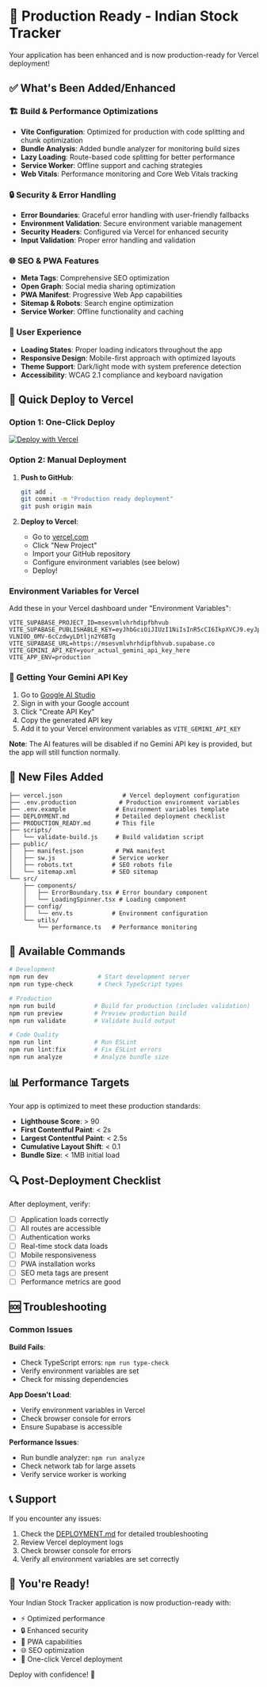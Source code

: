 # 🚀 Production Ready - Indian Stock Tracker

Your application has been enhanced and is now production-ready for Vercel deployment!

## ✅ What's Been Added/Enhanced

### 🏗️ Build & Performance Optimizations
- **Vite Configuration**: Optimized for production with code splitting and chunk optimization
- **Bundle Analysis**: Added bundle analyzer for monitoring build sizes
- **Lazy Loading**: Route-based code splitting for better performance
- **Service Worker**: Offline support and caching strategies
- **Web Vitals**: Performance monitoring and Core Web Vitals tracking

### 🔒 Security & Error Handling
- **Error Boundaries**: Graceful error handling with user-friendly fallbacks
- **Environment Validation**: Secure environment variable management
- **Security Headers**: Configured via Vercel for enhanced security
- **Input Validation**: Proper error handling and validation

### 🌐 SEO & PWA Features
- **Meta Tags**: Comprehensive SEO optimization
- **Open Graph**: Social media sharing optimization
- **PWA Manifest**: Progressive Web App capabilities
- **Sitemap & Robots**: Search engine optimization
- **Service Worker**: Offline functionality and caching

### 📱 User Experience
- **Loading States**: Proper loading indicators throughout the app
- **Responsive Design**: Mobile-first approach with optimized layouts
- **Theme Support**: Dark/light mode with system preference detection
- **Accessibility**: WCAG 2.1 compliance and keyboard navigation

## 🚀 Quick Deploy to Vercel

### Option 1: One-Click Deploy
[![Deploy with Vercel](https://vercel.com/button)](https://vercel.com/new/clone?repository-url=https://github.com/your-username/your-repo)

### Option 2: Manual Deployment

1. **Push to GitHub**:
   ```bash
   git add .
   git commit -m "Production ready deployment"
   git push origin main
   ```

2. **Deploy to Vercel**:
   - Go to [vercel.com](https://vercel.com)
   - Click "New Project"
   - Import your GitHub repository
   - Configure environment variables (see below)
   - Deploy!

### Environment Variables for Vercel

Add these in your Vercel dashboard under "Environment Variables":

```
VITE_SUPABASE_PROJECT_ID=msesvmlvhrhdipfbhvub
VITE_SUPABASE_PUBLISHABLE_KEY=eyJhbGciOiJIUzI1NiIsInR5cCI6IkpXVCJ9.eyJpc3MiOiJzdXBhYmFzZSIsInJlZiI6Im1zZXN2bWx2aHJoZGlwZmJodnViIiwicm9sZSI6ImFub24iLCJpYXQiOjE3NTk0MjI3MTgsImV4cCI6MjA3NDk5ODcxOH0.zKI8WiWI_cXr-VLNI0D_0MV-6cCzdwyLDtljn2Y6BTg
VITE_SUPABASE_URL=https://msesvmlvhrhdipfbhvub.supabase.co
VITE_GEMINI_API_KEY=your_actual_gemini_api_key_here
VITE_APP_ENV=production
```

### 🤖 Getting Your Gemini API Key

1. Go to [Google AI Studio](https://makersuite.google.com/app/apikey)
2. Sign in with your Google account
3. Click "Create API Key"
4. Copy the generated API key
5. Add it to your Vercel environment variables as `VITE_GEMINI_API_KEY`

**Note**: The AI features will be disabled if no Gemini API key is provided, but the app will still function normally.

## 📁 New Files Added

```
├── vercel.json                 # Vercel deployment configuration
├── .env.production            # Production environment variables
├── .env.example              # Environment variables template
├── DEPLOYMENT.md             # Detailed deployment checklist
├── PRODUCTION_READY.md       # This file
├── scripts/
│   └── validate-build.js     # Build validation script
├── public/
│   ├── manifest.json         # PWA manifest
│   ├── sw.js                # Service worker
│   ├── robots.txt           # SEO robots file
│   └── sitemap.xml          # SEO sitemap
└── src/
    ├── components/
    │   ├── ErrorBoundary.tsx # Error boundary component
    │   └── LoadingSpinner.tsx # Loading component
    ├── config/
    │   └── env.ts           # Environment configuration
    └── utils/
        └── performance.ts   # Performance monitoring
```

## 🔧 Available Commands

```bash
# Development
npm run dev              # Start development server
npm run type-check       # Check TypeScript types

# Production
npm run build           # Build for production (includes validation)
npm run preview         # Preview production build
npm run validate        # Validate build output

# Code Quality
npm run lint            # Run ESLint
npm run lint:fix        # Fix ESLint errors
npm run analyze         # Analyze bundle size
```

## 📊 Performance Targets

Your app is optimized to meet these production standards:

- **Lighthouse Score**: > 90
- **First Contentful Paint**: < 2s
- **Largest Contentful Paint**: < 2.5s
- **Cumulative Layout Shift**: < 0.1
- **Bundle Size**: < 1MB initial load

## 🔍 Post-Deployment Checklist

After deployment, verify:

- [ ] Application loads correctly
- [ ] All routes are accessible
- [ ] Authentication works
- [ ] Real-time stock data loads
- [ ] Mobile responsiveness
- [ ] PWA installation works
- [ ] SEO meta tags are present
- [ ] Performance metrics are good

## 🆘 Troubleshooting

### Common Issues

**Build Fails**:
- Check TypeScript errors: `npm run type-check`
- Verify environment variables are set
- Check for missing dependencies

**App Doesn't Load**:
- Verify environment variables in Vercel
- Check browser console for errors
- Ensure Supabase is accessible

**Performance Issues**:
- Run bundle analyzer: `npm run analyze`
- Check network tab for large assets
- Verify service worker is working

## 📞 Support

If you encounter any issues:

1. Check the [DEPLOYMENT.md](./DEPLOYMENT.md) for detailed troubleshooting
2. Review Vercel deployment logs
3. Check browser console for errors
4. Verify all environment variables are set correctly

## 🎉 You're Ready!

Your Indian Stock Tracker application is now production-ready with:

- ⚡ Optimized performance
- 🔒 Enhanced security
- 📱 PWA capabilities
- 🌐 SEO optimization
- 🚀 One-click Vercel deployment

Deploy with confidence! 🚀